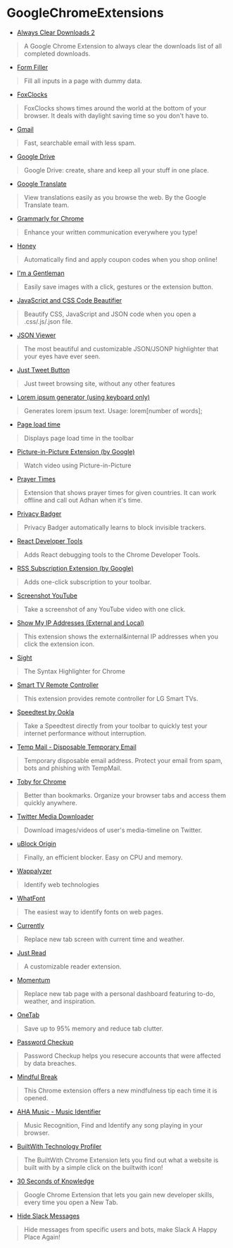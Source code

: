 # GoogleChromeExtensions

-  [Always Clear Downloads 2](https://chrome.google.com/webstore/detail/jcajchndfkmnaefkhoaoiagemplbfffn)
> A Google Chrome Extension to always clear the downloads list of all completed downloads.

-  [Form Filler](https://chrome.google.com/webstore/detail/bnjjngeaknajbdcgpfkgnonkmififhfo)
> Fill all inputs in a page with dummy data.

-  [FoxClocks](https://chrome.google.com/webstore/detail/obcbigljfpgappaaofailjjoabiikckk)
> FoxClocks shows times around the world at the bottom of your browser. It deals with daylight saving time so you don't have to.

-  [Gmail](https://chrome.google.com/webstore/detail/pjkljhegncpnkpknbcohdijeoejaedia)
> Fast, searchable email with less spam.

-  [Google Drive](https://chrome.google.com/webstore/detail/apdfllckaahabafndbhieahigkjlhalf)
> Google Drive: create, share and keep all your stuff in one place.

-  [Google Translate](https://chrome.google.com/webstore/detail/aapbdbdomjkkjkaonfhkkikfgjllcleb)
> View translations easily as you browse the web. By the Google Translate team.

-  [Grammarly for Chrome](https://chrome.google.com/webstore/detail/kbfnbcaeplbcioakkpcpgfkobkghlhen)
> Enhance your written communication everywhere you type!

-  [Honey](https://chrome.google.com/webstore/detail/bmnlcjabgnpnenekpadlanbbkooimhnj)
> Automatically find and apply coupon codes when you shop online!

-  [I'm a Gentleman](https://chrome.google.com/webstore/detail/afjaicccalbbickikgdegaihmajaidpd)
> Easily save images with a click, gestures or the extension button.

-  [JavaScript and CSS Code Beautifier](https://chrome.google.com/webstore/detail/iiglodndmmefofehaibmaignglbpdald)
> Beautify CSS, JavaScript and JSON code when you open a .css/.js/.json file.

-  [JSON Viewer](https://chrome.google.com/webstore/detail/gbmdgpbipfallnflgajpaliibnhdgobh)
> The most beautiful and customizable JSON/JSONP highlighter that your eyes have ever seen.

-  [Just Tweet Button](https://chrome.google.com/webstore/detail/feikojefkpembojkeegfajbbfecocddd)
> Just tweet browsing site, without any other features

-  [Lorem ipsum generator (using keyboard only)](https://chrome.google.com/webstore/detail/ogkidppcbldhebgplkdmepodkbfanndi)
> Generates lorem ipsum text. Usage: lorem[number of words];

-  [Page load time](https://chrome.google.com/webstore/detail/fploionmjgeclbkemipmkogoaohcdbig)
> Displays page load time in the toolbar

-  [Picture-in-Picture Extension (by Google)](https://chrome.google.com/webstore/detail/hkgfoiooedgoejojocmhlaklaeopbecg)
> Watch video using Picture-in-Picture

-  [Prayer Times](https://chrome.google.com/webstore/detail/ieelbggiidmnfbkjcjceknbhjgnhkjnf)
> Extension that shows prayer times for given countries. It can work offline and call out Adhan when it's time.

-  [Privacy Badger](https://chrome.google.com/webstore/detail/pkehgijcmpdhfbdbbnkijodmdjhbjlgp)
> Privacy Badger automatically learns to block invisible trackers.

-  [React Developer Tools](https://chrome.google.com/webstore/detail/fmkadmapgofadopljbjfkapdkoienihi)
> Adds React debugging tools to the Chrome Developer Tools.

-  [RSS Subscription Extension (by Google)](https://chrome.google.com/webstore/detail/nlbjncdgjeocebhnmkbbbdekmmmcbfjd)
> Adds one-click subscription to your toolbar.

-  [Screenshot YouTube](https://chrome.google.com/webstore/detail/gjoijpfmdhbjkkgnmahganhoinjjpohk)
> Take a screenshot of any YouTube video with one click.

-  [Show My IP Addresses (External and Local)](https://chrome.google.com/webstore/detail/opljiobgnagdjikipnagigiacllolpaj)
> This extension shows the external&internal IP addresses when you click the extension icon.

-  [Sight](https://chrome.google.com/webstore/detail/epmaefhielclhlnmjofcdapbeepkmggh)
> The Syntax Highlighter for Chrome

-  [Smart TV Remote Controller](https://chrome.google.com/webstore/detail/icokofncdmhjjncknidajbngmbfphpia)
> This extension provides remote controller for LG Smart TVs.

-  [Speedtest by Ookla](https://chrome.google.com/webstore/detail/pgjjikdiikihdfpoppgaidccahalehjh)
> Take a Speedtest directly from your toolbar to quickly test your internet performance without interruption.

-  [Temp Mail - Disposable Temporary Email](https://chrome.google.com/webstore/detail/inojafojbhdpnehkhhfjalgjjobnhomj)
> Temporary disposable email address. Protect your email from spam, bots and phishing with TempMail.

-  [Toby for Chrome](https://chrome.google.com/webstore/detail/hddnkoipeenegfoeaoibdmnaalmgkpip)
> Better than bookmarks. Organize your browser tabs and access them quickly anywhere.

-  [Twitter Media Downloader](https://chrome.google.com/webstore/detail/cblpjenafgeohmnjknfhpdbdljfkndig)
> Download images/videos of user's media-timeline on Twitter.

-  [uBlock Origin](https://chrome.google.com/webstore/detail/cjpalhdlnbpafiamejdnhcphjbkeiagm)
> Finally, an efficient blocker. Easy on CPU and memory.

-  [Wappalyzer](https://chrome.google.com/webstore/detail/gppongmhjkpfnbhagpmjfkannfbllamg)
> Identify web technologies

-  [WhatFont](https://chrome.google.com/webstore/detail/jabopobgcpjmedljpbcaablpmlmfcogm)
> The easiest way to identify fonts on web pages.

-  [Currently](https://chrome.google.com/webstore/detail/ojhmphdkpgbibohbnpbfiefkgieacjmh)
> Replace new tab screen with current time and weather.

-  [Just Read](https://chrome.google.com/webstore/detail/dgmanlpmmkibanfdgjocnabmcaclkmod)
> A customizable reader extension.

-  [Momentum](https://chrome.google.com/webstore/detail/laookkfknpbbblfpciffpaejjkokdgca)
> Replace new tab page with a personal dashboard featuring to-do, weather, and inspiration.

-  [OneTab](https://chrome.google.com/webstore/detail/chphlpgkkbolifaimnlloiipkdnihall)
> Save up to 95% memory and reduce tab clutter.

-  [Password Checkup](https://chrome.google.com/webstore/detail/password-checkup/pncabnpcffmalkkjpajodfhijclecjno)
> Password Checkup helps you resecure accounts that were affected by data breaches.

-  [Mindful Break](https://chrome.google.com/webstore/detail/mindful-break/onjcfgnjjbnflacfbnjaapcbiecckilk)
> This Chrome extension offers a new mindfulness tip each time it is opened.

-  [AHA Music - Music Identifier](https://chrome.google.com/webstore/detail/aha-music-music-identifie/dpacanjfikmhoddligfbehkpomnbgblf)
> Music Recognition, Find and Identify any song playing in your browser.

-  [BuiltWith Technology Profiler](https://chrome.google.com/webstore/detail/builtwith-technology-prof/dapjbgnjinbpoindlpdmhochffioedbn)
> The BuiltWith Chrome Extension lets you find out what a website is built with by a simple click on the builtwith icon!

-  [30 Seconds of Knowledge](https://chrome.google.com/webstore/detail/30-seconds-of-knowledge/mmgplondnjekobonklacmemikcnhklla)
> Google Chrome Extension that lets you gain new developer skills, every time you open a New Tab.

-  [Hide Slack Messages](https://chrome.google.com/webstore/detail/hide-slack-messages/mjingehmnkofkklkdlipioiinepjghlo)
> Hide messages from specific users and bots, make Slack A Happy Place Again!